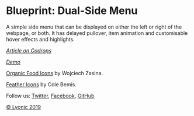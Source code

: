 Blueprint: Dual-Side Menu
=========

A simple side menu that can be displayed on either the left or right of the webpage, or both. It has delayed pullover, item animation and customisable hover effects and highlights.

*[Article on Codrops](###)*

*[Demo](###)*

[Organic Food Icons](http://tympanus.net/codrops/2015/03/19/freebie-organic-food-icon-set/) by Wojciech Zasina.

[Feather Icons](http://https://feathericons.com) by Cole Bemis.

Follow us: [Twitter](http://www.twitter.com/luke_linwood), [Facebook](http://www.facebook.com/lyonicwebdesign), [GitHub](https://github.com/lukelinwood)

[© Lyonic 2019](http://www.lyonic.com.au)